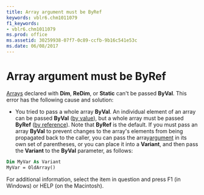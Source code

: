 ```yaml
---
title: Array argument must be ByRef
keywords: vblr6.chm1011079
f1_keywords:
- vblr6.chm1011079
ms.prod: office
ms.assetid: 30259938-07f7-0c89-ccfb-9b16c541e53c
ms.date: 06/08/2017
---
```



# Array argument must be ByRef

[Arrays](vbe-glossary.md) declared with **Dim**, **ReDim**, or **Static** can't be passed **ByVal**. This error has the following cause and solution:



- You tried to pass a whole array **ByVal**. An individual element of an array can be passed **ByVal** ([by value](vbe-glossary.md)), but a whole array must be passed **ByRef** ([by reference](vbe-glossary.md)). Note that **ByRef** is the default. If you must pass an array **ByVal** to prevent changes to the array's elements from being propagated back to the caller, you can pass the array[argument](vbe-glossary.md) in its own set of parentheses, or you can place it into a **Variant**, and then pass the **Variant** to the **ByVal** parameter, as follows:
    
```vb
Dim MyVar As Variant 
MyVar = OldArray() 

  ```


    
    

For additional information, select the item in question and press F1 (in Windows) or HELP (on the Macintosh).

